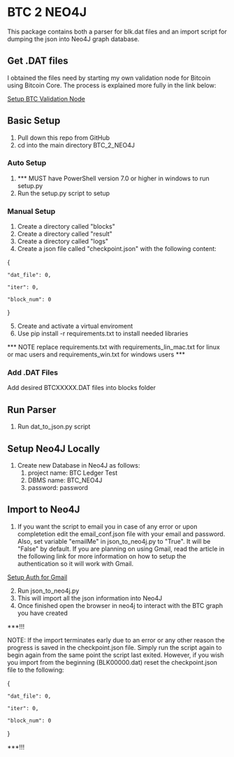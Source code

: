 # BTC 2 NEO4J

This package contains both a parser for blk.dat files and an import script for dumping the json into Neo4J graph database.

## Get .DAT files

I obtained the files need by starting my own validation node for Bitcoin using Bitcoin Core. The process is explained more fully in the link below:

[Setup BTC Validation Node](https://link-url-here.org)

## Basic Setup

1. Pull down this repo from GitHub
2. cd into the main directory BTC_2_NEO4J

### Auto Setup

1. *** MUST have PowerShell version 7.0 or higher in windows to run setup.py
2. Run the setup.py script to setup

### Manual Setup

1. Create a directory called "blocks"
2. Create a directory called "result"
3. Create a directory called "logs"
4. Create a json file called "checkpoint.json" with the following content:

{

    "dat_file": 0,

    "iter": 0,

    "block_num": 0

}

5. Create and activate a virtual enviroment
6. Use pip install -r requirements.txt to install needed libraries

*** NOTE replace requirements.txt with requirements_lin_mac.txt for linux or mac users and requirements_win.txt for windows users ***

### Add .DAT Files

Add desired BTCXXXXX.DAT files into blocks folder

## Run Parser

1. Run dat_to_json.py script

## Setup Neo4J Locally

1. Create new Database in Neo4J as follows:
   1. project name: BTC Ledger Test
   2. DBMS name: BTC_NEO4J
   3. password: password

## Import to Neo4J

1. If you want the script to email you in case of any error or upon completetion edit the email_conf.json file with your email and password. Also, set variable "emailMe" in json_to_neo4j.py to "True". It will be "False" by default. If you are planning on using Gmail, read the article in the following link for more information on how to setup the authentication so it will work with Gmail.

[Setup Auth for Gmail](https://leimao.github.io/blog/Python-Send-Gmail/)

2. Run json_to_neo4j.py
3. This will import all the json information into Neo4J
4. Once finished open the browser in neo4j to interact with the BTC graph you have created

***!!!

NOTE: If the import terminates early due to an error or any other reason the progress is saved in the checkpoint.json file. Simply run the script again to begin again from the same point the script last exited. However, if you wish you import from the beginning (BLK00000.dat) reset the checkpoint.json file to the following:

{

    "dat_file": 0,

    "iter": 0,

    "block_num": 0

}

***!!!

